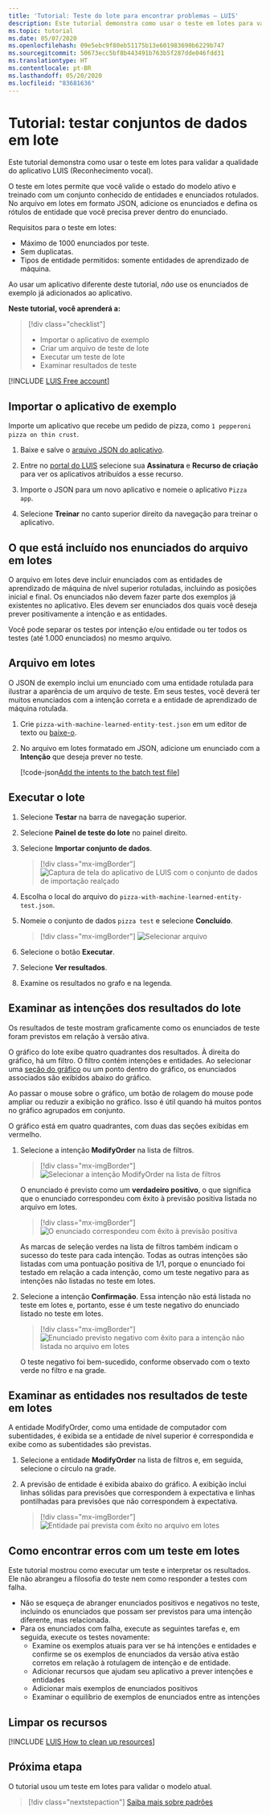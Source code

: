 ```yaml
---
title: 'Tutorial: Teste do lote para encontrar problemas — LUIS'
description: Este tutorial demonstra como usar o teste em lotes para validar a qualidade do aplicativo LUIS (Reconhecimento vocal).
ms.topic: tutorial
ms.date: 05/07/2020
ms.openlocfilehash: 09e5ebc9f80eb51175b13e601983690b6229b747
ms.sourcegitcommit: 50673ecc5bf8b443491b763b5f287dde046fdd31
ms.translationtype: HT
ms.contentlocale: pt-BR
ms.lasthandoff: 05/20/2020
ms.locfileid: "83681636"
---
```

# <a name="tutorial-batch-test-data-sets"></a>Tutorial: testar conjuntos de dados em lote

Este tutorial demonstra como usar o teste em lotes para validar a qualidade do aplicativo LUIS (Reconhecimento vocal).

O teste em lotes permite que você valide o estado do modelo ativo e treinado com um conjunto conhecido de entidades e enunciados rotulados. No arquivo em lotes em formato JSON, adicione os enunciados e defina os rótulos de entidade que você precisa prever dentro do enunciado.

Requisitos para o teste em lotes:

* Máximo de 1000 enunciados por teste.
* Sem duplicatas.
* Tipos de entidade permitidos: somente entidades de aprendizado de máquina.

Ao usar um aplicativo diferente deste tutorial, *não* use os enunciados de exemplo já adicionados ao aplicativo.

**Neste tutorial, você aprenderá a:**

<!-- green checkmark -->
> [!div class="checklist"]
> * Importar o aplicativo de exemplo
> * Criar um arquivo de teste de lote
> * Executar um teste de lote
> * Examinar resultados de teste

[!INCLUDE [LUIS Free account](../../../includes/cognitive-services-luis-free-key-short.md)]

## <a name="import-example-app"></a>Importar o aplicativo de exemplo

Importe um aplicativo que recebe um pedido de pizza, como `1 pepperoni pizza on thin crust`.

1.  Baixe e salve o [arquivo JSON do aplicativo](https://github.com/Azure-Samples/cognitive-services-sample-data-files/blob/master/luis/apps/pizza-with-machine-learned-entity.json?raw=true).

1. Entre no [portal do LUIS](https://www.luis.ai) selecione sua **Assinatura** e **Recurso de criação** para ver os aplicativos atribuídos a esse recurso.
1. Importe o JSON para um novo aplicativo e nomeie o aplicativo `Pizza app`.


1. Selecione **Treinar** no canto superior direito da navegação para treinar o aplicativo.

## <a name="what-should-the-batch-file-utterances-include"></a>O que está incluído nos enunciados do arquivo em lotes

O arquivo em lotes deve incluir enunciados com as entidades de aprendizado de máquina de nível superior rotuladas, incluindo as posições inicial e final. Os enunciados não devem fazer parte dos exemplos já existentes no aplicativo. Eles devem ser enunciados dos quais você deseja prever positivamente a intenção e as entidades.

Você pode separar os testes por intenção e/ou entidade ou ter todos os testes (até 1.000 enunciados) no mesmo arquivo.

## <a name="batch-file"></a>Arquivo em lotes

O JSON de exemplo inclui um enunciado com uma entidade rotulada para ilustrar a aparência de um arquivo de teste. Em seus testes, você deverá ter muitos enunciados com a intenção correta e a entidade de aprendizado de máquina rotulada.

1. Crie `pizza-with-machine-learned-entity-test.json` em um editor de texto ou [baixe-o](https://github.com/Azure-Samples/cognitive-services-sample-data-files/blob/master/luis/batch-tests/pizza-with-machine-learned-entity-test.json?raw=true).

2. No arquivo em lotes formatado em JSON, adicione um enunciado com a **Intenção** que deseja prever no teste.

   [!code-json[Add the intents to the batch test file](~/samples-cognitive-services-data-files/luis/batch-tests/pizza-with-machine-learned-entity-test.json "Add the intent to the batch test file")]

## <a name="run-the-batch"></a>Executar o lote

1. Selecione **Testar** na barra de navegação superior.

2. Selecione **Painel de teste do lote** no painel direito.

3. Selecione **Importar conjunto de dados**.

    > [!div class="mx-imgBorder"]
    > ![Captura de tela do aplicativo de LUIS com o conjunto de dados de importação realçado](./media/luis-tutorial-batch-testing/import-dataset-button.png)

4. Escolha o local do arquivo do `pizza-with-machine-learned-entity-test.json`.

5. Nomeie o conjunto de dados `pizza test` e selecione **Concluído**.

    > [!div class="mx-imgBorder"]
    > ![Selecionar arquivo](./media/luis-tutorial-batch-testing/import-dataset-modal.png)

6. Selecione o botão **Executar**.

7. Selecione **Ver resultados**.

8. Examine os resultados no grafo e na legenda.

## <a name="review-batch-results-for-intents"></a>Examinar as intenções dos resultados do lote

Os resultados de teste mostram graficamente como os enunciados de teste foram previstos em relação à versão ativa.

O gráfico do lote exibe quatro quadrantes dos resultados. À direita do gráfico, há um filtro. O filtro contém intenções e entidades. Ao selecionar uma [seção do gráfico](luis-concept-batch-test.md#batch-test-results) ou um ponto dentro do gráfico, os enunciados associados são exibidos abaixo do gráfico.

Ao passar o mouse sobre o gráfico, um botão de rolagem do mouse pode ampliar ou reduzir a exibição no gráfico. Isso é útil quando há muitos pontos no gráfico agrupados em conjunto.

O gráfico está em quatro quadrantes, com duas das seções exibidas em vermelho.

1. Selecione a intenção **ModifyOrder** na lista de filtros.

    > [!div class="mx-imgBorder"]
    > ![Selecionar a intenção ModifyOrder na lista de filtros](./media/luis-tutorial-batch-testing/select-intent-from-filter-list.png)

    O enunciado é previsto como um **verdadeiro positivo**, o que significa que o enunciado correspondeu com êxito à previsão positiva listada no arquivo em lotes.

    > [!div class="mx-imgBorder"]
    > ![O enunciado correspondeu com êxito à previsão positiva](./media/luis-tutorial-batch-testing/intent-predicted-true-positive.png)

    As marcas de seleção verdes na lista de filtros também indicam o sucesso do teste para cada intenção. Todas as outras intenções são listadas com uma pontuação positiva de 1/1, porque o enunciado foi testado em relação a cada intenção, como um teste negativo para as intenções não listadas no teste em lotes.

1. Selecione a intenção **Confirmação**. Essa intenção não está listada no teste em lotes e, portanto, esse é um teste negativo do enunciado listado no teste em lotes.

    > [!div class="mx-imgBorder"]
    > ![Enunciado previsto negativo com êxito para a intenção não listada no arquivo em lotes](./media/luis-tutorial-batch-testing/true-negative-intent.png)

    O teste negativo foi bem-sucedido, conforme observado com o texto verde no filtro e na grade.

## <a name="review-batch-test-results-for-entities"></a>Examinar as entidades nos resultados de teste em lotes

A entidade ModifyOrder, como uma entidade de computador com subentidades, é exibida se a entidade de nível superior é correspondida e exibe como as subentidades são previstas.

1. Selecione a entidade **ModifyOrder** na lista de filtros e, em seguida, selecione o círculo na grade.

1. A previsão de entidade é exibida abaixo do gráfico. A exibição inclui linhas sólidas para previsões que correspondem à expectativa e linhas pontilhadas para previsões que não correspondem à expectativa.

    > [!div class="mx-imgBorder"]
    > ![Entidade pai prevista com êxito no arquivo em lotes](./media/luis-tutorial-batch-testing/labeled-entity-prediction.png)

## <a name="finding-errors-with-a-batch-test"></a>Como encontrar erros com um teste em lotes

Este tutorial mostrou como executar um teste e interpretar os resultados. Ele não abrangeu a filosofia do teste nem como responder a testes com falha.

* Não se esqueça de abranger enunciados positivos e negativos no teste, incluindo os enunciados que possam ser previstos para uma intenção diferente, mas relacionada.
* Para os enunciados com falha, execute as seguintes tarefas e, em seguida, execute os testes novamente:
    * Examine os exemplos atuais para ver se há intenções e entidades e confirme se os exemplos de enunciados da versão ativa estão corretos em relação à rotulagem de intenção e de entidade.
    * Adicionar recursos que ajudam seu aplicativo a prever intenções e entidades
    * Adicionar mais exemplos de enunciados positivos
    * Examinar o equilíbrio de exemplos de enunciados entre as intenções

## <a name="clean-up-resources"></a>Limpar os recursos

[!INCLUDE [LUIS How to clean up resources](./includes/cleanup-resources-preview-portal.md)]

## <a name="next-step"></a>Próxima etapa

O tutorial usou um teste em lotes para validar o modelo atual.

> [!div class="nextstepaction"]
> [Saiba mais sobre padrões](luis-tutorial-pattern.md)

